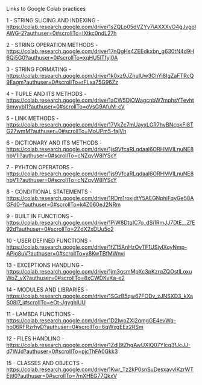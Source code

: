 Links to Google Colab practices

1 - STRING SLICING AND INDEXING - https://colab.research.google.com/drive/1sZQLo05dVZYy7iAXXXvO4gJvgolAWG-2?authuser=0#scrollTo=IXtkc0ndL27h

2 - STRING OPERATION METHODS - https://colab.research.google.com/drive/17nQgHs4ZEEdkxbn_g630tN4d9H6Qi5G0?authuser=0#scrollTo=xqHU5lTfyj0A

3 - STRING FORMATING - https://colab.research.google.com/drive/1k0xz9JZhulUw3ChYi8IgZaFTRcQ9Eagm?authuser=0#scrollTo=rFLxa75G96Zz

4 - TUPLE AND ITS METHODS - https://colab.research.google.com/drive/1aCW5DjOWagcnbW7mphsYTevht6mwybl1?authuser=0#scrollTo=oVsG9AfuM-cV

5 - LINK METHODS - https://colab.research.google.com/drive/17VkZc7mUayxLGR7hyBNcpkFi8TG27wmM?authuser=0#scrollTo=MoUPm5-fajVh

6 - DICTIONARY AND ITS METHODS - https://colab.research.google.com/drive/1js9VfcaRLqdaal6ORHMVILnuNE8hbV1I?authuser=0#scrollTo=cNZqyW8lYScY

7 - PYHTON OPERATORS - https://colab.research.google.com/drive/1js9VfcaRLqdaal6ORHMVILnuNE8hbV1I?authuser=0#scrollTo=cNZqyW8lYScY

8 - CONDITIONAL STATEMENTS - https://colab.research.google.com/drive/1RDm1roxjdtY5AEGNphjFqyGe58AGFd0-?authuser=0#scrollTo=k4Z060eJ2NRm

9 - BUILT IN FUNCTIONS - https://colab.research.google.com/drive/1PiW8DtqIC7o_dSi1RmJJ7DtE__ZfE92d?authuser=0#scrollTo=2ZdX2xDUu5o2

10 - USER DEFINED FUNCTIONS - https://colab.research.google.com/drive/1fZ15AnHzOvTF1USiylXoyNmp-APig8uV?authuser=0#scrollTo=y8KwTBfMWnvi

13 - EXCEPTIONS HANDLING - https://colab.research.google.com/drive/1jm3gsmMpXc3pKzrqZQOstlLoxuWoZ_vX?authuser=0#scrollTo=8xCWDKvKa-e2

14 - MODULES AND LIBRARIES - https://colab.research.google.com/drive/1SGzB5qw67FODv_zJNSXD3_kXaS08I7_i#scrollTo=eOt-JgyghlUU

11 - LAMBDA FUNCTIONS - https://colab.research.google.com/drive/1D2lwoZXj2qmgGE4evWq-ho06RFRzrhyD?authuser=0#scrollTo=6qWxgEEz2RSm

12 - FILES HANDLING - https://colab.research.google.com/drive/1ZdlBtZhgAwUXlQ07Ylcq3fJcJJ-d7WJd?authuser=0#scrollTo=pjcThFA0Gkk3

15 - CLASSES AND OBJECTS - https://colab.research.google.com/drive/1Kwr_Tz2kP0snSuDesxavvIKzrWTEttl0?authuser=0#scrollTo=7mXHEG77QkxV



